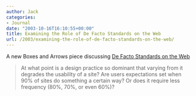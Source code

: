```yaml
---
author: Jack
categories:
- Journal
date: "2003-10-16T16:10:55+00:00"
title: Examining the Role of De Facto Standards on the Web
url: /2003/examining-the-role-of-de-facto-standards-on-the-web/
---
```


A new Boxes and Arrows piece discussing [De Facto Standards on the Web][1]



> At what point is a design practice so dominant that varying from it degrades the usability of a site? Are users expectations set when 90% of sites do something a certain way? Or does it require less frequency (80%, 70%, or even 60%)?

 [1]: http://www.boxesandarrows.com/archives/examining_the_role_of_de_facto_standards_on_the_web.php "Examining the Role of De Facto Standards on the Web"